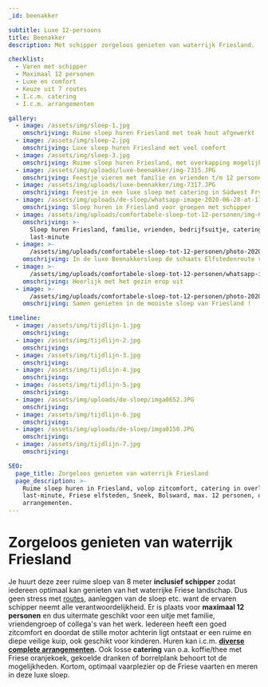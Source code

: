 ```yaml
---
_id: beenakker

subtitle: Luxe 12-persoons
title: Beenakker
description: Met schipper zorgeloos genieten van waterrijk Friesland.

checklist:
  - Varen met schipper
  - Maximaal 12 personen
  - Luxe en comfort
  - Keuze uit 7 routes
  - I.c.m. catering
  - I.c.m. arrangementen

gallery:
  - image: /assets/img/sloep-1.jpg
    omschrijving: Ruime sloep huren Friesland met teak hout afgewerkt
  - image: /assets/img/sloep-2.jpg
    omschrijving: Luxe sloep huren Friesland met veel comfort
  - image: /assets/img/sloep-3.jpg
    omschrijving: Ruime sloep huren Friesland, met overkapping mogelijk
  - image: /assets/img/uploads/luxe-beenakker/img-7315.JPG
    omschrijving: Feestje vieren met familie en vrienden t/m 12 personen
  - image: /assets/img/uploads/luxe-beenakker/img-7317.JPG
    omschrijving: Feestje in een luxe sloep met catering in Súdwest Fryslân
  - image: /assets/img/uploads/de-sloep/whatsapp-image-2020-06-28-at-11-17-13.jpeg
    omschrijving: Sloep huren in Friesland voor groepen met schipper
  - image: /assets/img/uploads/comfortabele-sloep-tot-12-personen/img-6602.JPG
    omschrijving: >-
      Sloep huren Friesland, familie, vrienden, bedrijfsuitje, catering,
      last-minute
  - image: >-
      /assets/img/uploads/comfortabele-sloep-tot-12-personen/photo-2020-07-23-18-17-20.jpg
    omschrijving: In de luxe Beenakkersloep de schaats Elfstedenroute varen
  - image: >-
      /assets/img/uploads/comfortabele-sloep-tot-12-personen/whatsapp-image-2020-07-31-at-19-04-33.jpeg
    omschrijving: Heerlijk met het gezin erop uit
  - image: >-
      /assets/img/uploads/comfortabele-sloep-tot-12-personen/photo-2020-08-04-17-47-16.jpg
    omschrijving: Samen genieten in de mooiste sloep van Friesland !

timeline:
  - image: /assets/img/tijdlijn-1.jpg
    omschrijving:
  - image: /assets/img/tijdlijn-2.jpg
    omschrijving:
  - image: /assets/img/tijdlijn-3.jpg
    omschrijving:
  - image: /assets/img/tijdlijn-4.jpg
    omschrijving:
  - image: /assets/img/tijdlijn-5.jpg
    omschrijving:
  - image: /assets/img/uploads/de-sloep/imga0652.JPG
    omschrijving:
  - image: /assets/img/tijdlijn-6.jpg
    omschrijving:
  - image: /assets/img/uploads/de-sloep/imga0150.JPG
    omschrijving:
  - image: /assets/img/tijdlijn-7.jpg
    omschrijving:

SEO:
  page_title: Zorgeloos genieten van waterrijk Friesland
  page_description: >-
    Ruime sloep huren in Friesland, volop zitcomfort, catering in overleg,
    last-minute, Friese elfsteden, Sneek, Bolsward, max. 12 personen, diverse
    arrangementen.
---
```


# Zorgeloos genieten van waterrijk Friesland

Je huurt deze zeer ruime sloep van 8 meter **inclusief schipper** zodat iedereen optimaal kan genieten van het waterrijke Friese landschap. Dus geen stress met [routes](https://sloepverhuurbolsward.nl/routes), aanleggen van de sloep etc. want de ervaren schipper neemt alle verantwoordelijkheid. Er is plaats voor **maximaal 12 personen**&nbsp;en dus uitermate geschikt voor een uitje met familie, vriendengroep of collega's van het werk. Iedereen heeft een goed zitcomfort en doordat de stille motor achterin ligt ontstaat er een ruime en diepe veilige kuip, ook geschikt voor kinderen. Huren kan i.c.m. **[diverse complete arrangementen](https://sloepverhuurbolsward.nl/arrangementen).** Ook losse&nbsp;**catering** van o.a. koffie/thee met Friese oranjekoek, gekoelde dranken of borrelplank behoort tot de mogelijkheden. Kortom, optimaal vaarplezier op de Friese vaarten en meren in deze luxe sloep.
